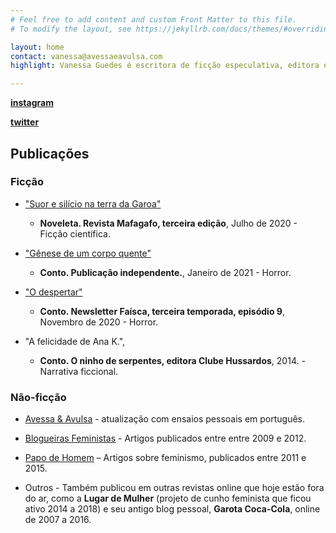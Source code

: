 ```yaml
---
# Feel free to add content and custom Front Matter to this file.
# To modify the layout, see https://jekyllrb.com/docs/themes/#overriding-theme-defaults

layout: home
contact: vanessa@avessaeavulsa.com
highlight: Vanessa Guedes é escritora de ficção especulativa, editora e tradutora Português-Inglês na **[Eita! Magazine](https://www.eitamagazine.com)**.  <br/>Publicou o cyberpunk **“Suor e silício na terra da garoa”** (revista Mafagafo, 2020) e o conto de horror **“Gênese de um corpo quente”** (edição independente, 2021), entre outros títulos. <br/>Como tradutora, verteu o conto **“O País da Quimeras”**, de Machado de Assis, para o inglês na primeira edição da Eita! Magazine, trabalho incluído na lista elegível ao SFF Rosetta Awards. <br/>Vanessa também é versada na língua das máquinas – trabalha com linguagens de programação web em Estocolmo, na Suécia, desde 2015. Nasceu em Porto Alegre (RS) em 1990.

---
```


**[instagram](https://www.instagram.com/vanessainpixels/)**

**[twitter](https://twitter.com/vanessainpixels)**




## Publicações

### Ficção

* ["Suor e silício na terra da Garoa"](https://mafagaforevista.com.br/edicao-3/)

  * **Noveleta. Revista Mafagafo, terceira edição**, Julho de 2020 - Ficção científica. 
  


* ["Gênese de um corpo quente"](https://www.amazon.com.br/Gênese-corpo-quente-Vanessa-Guedes-ebook/dp/B08VBYLBK6?__mk_pt_BR=ÅMÅŽÕÑ&dchild=1&keywords=vanessa+guedes&qid=1611953260&sr=8-1&linkCode=sl1&tag=viajany-20&linkId=90ad27f413edaffeac915bfb5b486975&language=pt_BR&ref_=as_li_ss_tl)

  * **Conto. Publicação independente.**, Janeiro de 2021 - Horror. 

* ["O despertar"](https://mailchi.mp/85a5bb960eb4/faiscat3e9?e=46a2f026bc)

  * **Conto. Newsletter Faísca, terceira temporada, episódio 9**, Novembro de 2020 - Horror. 

* "A felicidade de Ana K.", 
  * **Conto. O ninho de serpentes, editora Clube Hussardos**, 2014. - Narrativa ficcional.


### Não-ficção

* [Avessa & Avulsa](https://avessaeavulsa.com/) - atualização com ensaios pessoais em português.

* [Blogueiras Feministas](https://blogueirasfeministas.com/?s=Texto+de+Nessa+Guedes) - Artigos publicados entre entre 2009 e 2012.

* [Papo de Homem](https://papodehomem.com.br/autores/vanessa-guedes/#artigos) – Artigos sobre feminismo, publicados entre 2011 e 2015. 

* Outros - Também publicou em outras revistas online que hoje estão fora do ar, como a **Lugar de Mulher** (projeto de cunho feminista que ficou ativo 2014 a 2018) e seu antigo blog pessoal, **Garota Coca-Cola**, online de 2007 a 2016.
